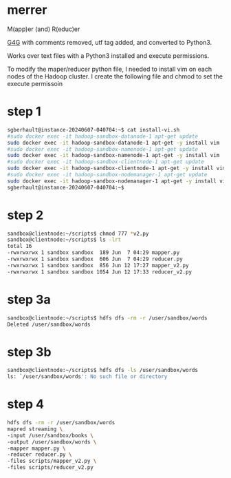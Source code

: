 # merrer
M(app)er (and) R(educ)er

[G4G](https://www.geeksforgeeks.org/hadoop-streaming-using-python-word-count-problem/) with comments removed, utf tag added, and converted to Python3. 

Works over text files with a Python3 installed and execute permissions.

To modify the maper/reducer python file, I needed to install vim on each nodes of the Hadoop cluster.
I create the following file and chmod to set the execute permissoin

# step 1
```bash
sgberhault@instance-20240607-040704:~$ cat install-vi.sh 
#sudo docker exec -it hadoop-sandbox-datanode-1 apt-get update
sudo docker exec -it hadoop-sandbox-datanode-1 apt-get -y install vim
#sudo docker exec -it hadoop-sandbox-namenode-1 apt-get update
sudo docker exec -it hadoop-sandbox-namenode-1 apt-get -y install vim
#sudo docker exec -it hadoop-sandbox-clientnode-1 apt-get update
sudo docker exec -it hadoop-sandbox-clientnode-1 apt-get -y install vim
#sudo docker exec -it hadoop-sandbox-nodemanager-1 apt-get update
sudo docker exec -it hadoop-sandbox-nodemanager-1 apt-get -y install vim
sgberhault@instance-20240607-040704:~$
```

# step 2
```bash
sandbox@clientnode:~/scripts$ chmod 777 *v2.py
sandbox@clientnode:~/scripts$ ls -lrt
total 16
-rwxrwxrwx 1 sandbox sandbox  189 Jun  7 04:29 mapper.py
-rwxrwxrwx 1 sandbox sandbox  606 Jun  7 04:29 reducer.py
-rwxrwxrwx 1 sandbox sandbox  856 Jun 12 17:27 mapper_v2.py
-rwxrwxrwx 1 sandbox sandbox 1054 Jun 12 17:33 reducer_v2.py
```

# step 3a
```bash
sandbox@clientnode:~/scripts$ hdfs dfs -rm -r /user/sandbox/words
Deleted /user/sandbox/words
```
# step 3b
```bash
sandbox@clientnode:~/scripts$ hdfs dfs -ls /user/sandbox/words
ls: `/user/sandbox/words': No such file or directory
```

# step 4
```bash
hdfs dfs -rm -r /user/sandbox/words
mapred streaming \
-input /user/sandbox/books \
-output /user/sandbox/words \
-mapper mapper.py \
-reducer reducer.py \
-files scripts/mapper_v2.py \
-files scripts/reducer_v2.py
```
